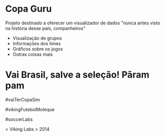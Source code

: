 Copa Guru
====

Projeto destinado a oferecer um visualizador de dados "nunca antes visto na história desse país, companheiros"

- Visualização de grupos
- Informações dos times
- Gráficos sobre os jogos
- Outras coisas mais



Vai Brasil, salve a seleção! Pãram pam
====

\#vaiTerCopaSim

\#vikingFutebolMoleque

\#soccerLabs

< Viking Labs >  2014